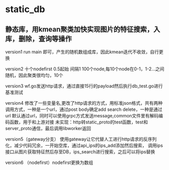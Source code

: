 static_db
=================
静态库，用kmean聚类加快实现图片的特征搜索，入库，删除，查询等操作
-----------------
 version1 run main 即可，产生的随机数组成库，因此kmean迭代不收敛，自行更换

 version2 十个nodefirst 0.5起始 间隔1 100个node,每10个node在0-1，1-2...之间随机，因此聚类很均匀，10个

 version3 wf.go发送http请求，通过直接15行的payload然后执行db_test.go进行基准测试

 version4 修改了一些变量名,更改了http请求的方式，用标准json格式，共有两种调用方式，一种是一个url，通过post body确定add 
 search delete，一种是通过url 默认通过url，同时可以使用grpc方式发送message,common文件里有解码编码函数，用于和上游对接
未实现：http转static_proto的test函数，test和server_proto通信，最后调用libworker返回

version5（gateway分支） 使用gateway让它代替人工进行http请求的反序列化，减少代码冗余，一开始空库，通过api_ips的ips_add添加然后搜索，
调用ips接口从图片获取特征然后存至DB，ips_search进行搜索，之后可以将ips替换

version6 （nodefirst）nodefirst更换为数组
       


